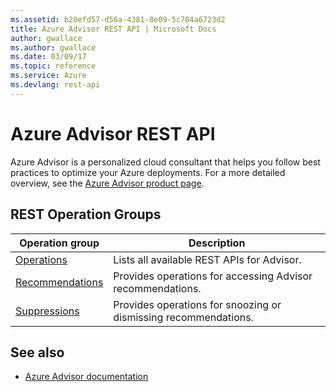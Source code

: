 ```yaml
---
ms.assetid: b20efd57-d56a-4381-8e09-5c704a6723d2
title: Azure Advisor REST API | Microsoft Docs
author: gwallace
ms.author: gwallace
ms.date: 03/09/17
ms.topic: reference
ms.service: Azure
ms.devlang: rest-api 
---
```


# Azure Advisor REST API

Azure Advisor is a personalized cloud consultant that helps you follow best practices to optimize your Azure deployments. For a more detailed overview, see the [Azure Advisor product page](https://azure.microsoft.com/services/advisor).

## REST Operation Groups 

| Operation group | Description                                                        |
|-----------------|--------------------------------------------------------------------|
| [Operations](~/docs-ref-autogen/advisor/Operations.json)  | Lists all available REST APIs for Advisor. |
| [Recommendations](~/docs-ref-autogen/advisor/Recommendations.json) | Provides operations for accessing Advisor recommendations. |
| [Suppressions](~/docs-ref-autogen/advisor/Suppressions.json)| Provides operations for snoozing or dismissing recommendations. |

## See also

- [Azure Advisor documentation](https://docs.microsoft.com/azure/advisor/)
